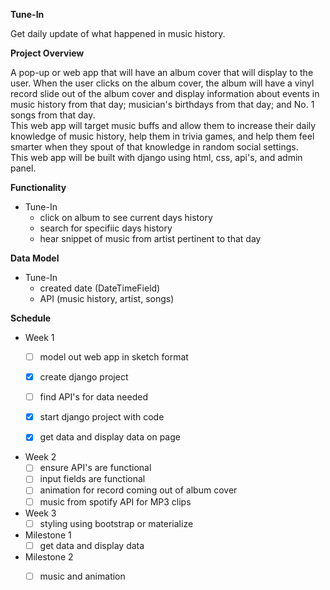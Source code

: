 **Tune-In**

Get daily update of what happened in music history.

**Project Overview**

A pop-up or web app that will have an album cover that will display to the user.  When the user clicks on the album cover, the album will have a vinyl record slide out of the album cover and display information about events in music history from that day; musician's birthdays from that day; and No. 1 songs from that day.  
This web app will target music buffs and allow them to increase their daily knowledge of music history, help them in trivia games, and help them feel smarter when they spout of that knowledge in random social settings.  
This web app will be built with django using html, css, api's, and admin panel.   

**Functionality**

- Tune-In
    - click on album to see current days history 
    - search for specifiic days history
    - hear snippet of music from artist pertinent to that day 

**Data Model**

- Tune-In
  - created date (DateTimeField)
  - API (music history, artist, songs)

**Schedule**

- Week 1
    - [ ] model out web app in sketch format
    - [x] create django project
    - [ ] find API's for data needed
    - [x] start django project with code
    - [x] get data and display data on page
  

- Week 2
    - [ ] ensure API's are functional
    - [ ] input fields are functional
    - [ ] animation for record coming out of album cover
    - [ ] music from spotify API for MP3 clips 

- Week 3
    - [ ] styling using bootstrap or materialize

- Milestone 1
    - [ ] get data and display data

- Milestone 2
    - [ ] music and animation
 
